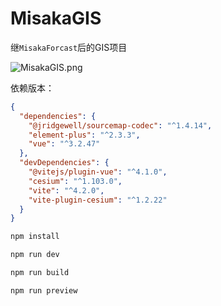 # MisakaGIS

继`MisakaForcast`后的GIS项目

![MisakaGIS.png](https://s2.loli.net/2023/11/22/ry8uTSb5Ox1CdtK.png)

依赖版本：

```json
{
  "dependencies": {
    "@jridgewell/sourcemap-codec": "^1.4.14",
    "element-plus": "^2.3.3",
    "vue": "^3.2.47"
  },
  "devDependencies": {
    "@vitejs/plugin-vue": "^4.1.0",
    "cesium": "^1.103.0",
    "vite": "^4.2.0",
    "vite-plugin-cesium": "^1.2.22"
  }
}
```

```bash
npm install
```

```bash
npm run dev
```

```bash
npm run build
```

```bash
npm run preview
```
